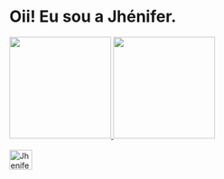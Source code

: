 
# Oii! Eu sou a Jhénifer.

 <div>
  <a href="https://github.com/JheniferMatos">
  <img height="180em" src="https://github-readme-stats.vercel.app/api?username=JheniferMatos&count_private=true&show_icons=true&theme=gotham&include_all_commits"/>
  <img height="180em" src="https://github-readme-stats.vercel.app/api/top-langs/?username=JheniferMatos&layout=compact&theme=gotham&include_all_commits"/>
</div>


<div style="display: inline_block"><br>
 <img align="center" alt="Jhenifer-Py" height="35" width="40"
 <link rel="stylesheet" href="https://cdn.jsdelivr.net/gh/devicons/devicon@v2.12.0/devicon.min.css">
 <i class="devicon-python-plain"></i>
</div>     

